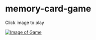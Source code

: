 # memory-card-game

Click image to play

[![Image of Game](https://splace.github.io/memory-card-game/index.jpeg)](https://splace.github.io/memory-card-game/index.html)
